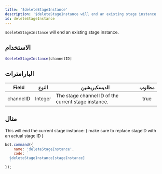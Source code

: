 ```yaml
---
title: '$deleteStageInstance'
description: '$deleteStageInstance will end an existing stage instance.'
id: deleteStageInstance
---
```


`$deleteStageInstance` will end an existing stage instance.

## الاستخدام

```php
$deleteStageInstance[channelID]
```

## البارامترات

| Field     | النوع   | الديسكبربشين                                        | مطلوب |
| --------- | ------- | --------------------------------------------------- |:-----:|
| channelID | Integer | The stage channel ID of the current stage instance. | true  |

## مثال

This will end the current stage instance: ( make sure to replace stageID with an actual stage ID )

```javascript
bot.command({
    name: 'deleteStageInstance',
    code: `
  $deleteStageInstance[stageInstance]
  `
});
```